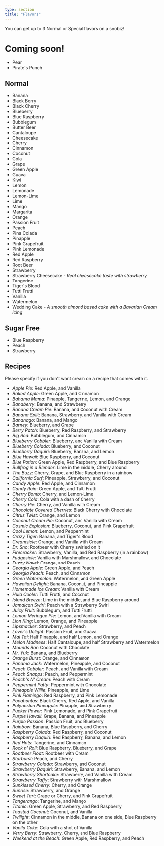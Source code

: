 ```yaml
---
type: section
title: "Flavors"
---
```


You can get up to 3 Normal or Special flavors on a snobiz!

# Coming soon!

- Pear
- Pirate's Punch

## Normal

- Banana
- Black Berry
- Black Cherry
- Blueberry
- Blue Raspberry
- Bubblegum
- Butter Beer
- Cantaloupe
- Cheesecake
- Cherry
- Cinnamon
- Coconut
- Cola
- Grape
- Green Apple
- Guava
- Kiwi
- Lemon
- Lemonade
- Lemon-Lime
- Lime
- Mango
- Margarita
- Orange
- Passion Fruit
- Peach
- Pina Colada
- Pinapple
- Pink Grapefruit
- Pink Lemonade
- Red Apple
- Red Raspberry
- Root Beer
- Strawberry
- Strawberry Cheesecake - _Real cheesecake taste with strawberry_
- Tangerine
- Tiger's Blood
- Tutti Frutti
- Vanilla
- Watermelon
- Wedding Cake - _A smooth almond based cake with a Bavarian Cream icing_

## Sugar Free

- Blue Raspberry
- Peach
- Strawberry

## Recipes

Please specify if you don't want cream on a recipe that comes with it.

- _Apple Pie_: Red Apple, and Vanilla
- _Baked Apple_: Green Apple, and Cinnamon
- _Bahama Mama_: Pinapple, Tangerine, Lemon, and Orange
- _Banaberry_: Banana, and Strawberry
- _Banana Cream Pie_: Banana, and Coconut with Cream
- _Banana Split_: Banana, Strawberry, and Vanilla with Cream
- _Bananago_: Banana, and Mango
- _Barney_: Blueberry, and Grape
- _Berry Patch_: Blueberry, Red Raspberry, and Strawberry
- _Big Red_: Bubblegum, and Cinnamon
- _Blueberry Cobbler_: Blueberry, and Vanilla with Cream
- _Blueberry Colada_: Blueberry, and Coconut
- _Blueberry Daquiri_: Blueberry, Banana, and Lemon
- _Blue Hawaii_: Blue Raspberry, and Coconut
- _Blue Potion_: Green Apple, Red Raspberry, and Blue Raspberry
- _Bullfrog in a Blender_: Lime in the middle, Cherry around
- _The Buzz_: Cherry, Grape, and Blue Raspberry in a rainbow
- _California Surf_: Pineapple, Strawberry, and Coconut
- _Candy Apple_: Red Apple, and Cinnamon
- _Candy Rain_: Green Apple, and Tutti Frutti
- _Cherry Bomb_: Cherry, and Lemon-Lime
- _Cherry Cola_: Cola with a dash of Cherry
- _Cherry Pie_: Cherry, and Vanilla with Cream
- _Chocolate Covered Cherries_: Black Cherry with Chocolate
- _Citrus Twist_: Orange, and Lemon
- _Coconut Cream Pie_: Coconut, and Vanilla with Cream
- _Cosmic Explosion_: Blueberry, Coconut, and Pink Grapefruit
- _Cool Lemon_: Lemon, and Peppermint
- _Crazy Tiger_: Banana, and Tiger's Blood
- _Creamsicle_: Orange, and Vanilla with Cream
- _Dr. Sno_: Rootbeer with Cherry swirled on it
- _Firecracker_: Strawberry, Vanilla, and Red Raspberry (in a rainbow)
- _Fudgesicle_: Vanilla with Marshmallow, and Chocolate
- _Fuzzy Navel_: Orange, and Peach
- _Georgia Apple_: Green Apple, and Peach
- _Georgia Peach_: Peach, and Cinnamon
- _Green Watermelon_: Watermelon, and Green Apple
- _Hawaiian Delight_: Banana, Coconut, and Pineapple
- _Homemade Ice Cream_: Vanilla with Cream
- _Hula Cooler_: Tutti Frutti, and Coconut
- _Island Breeze_: Lime in the middle, and Blue Raspberry around
- _Jamaican Swirl_: Peach with a Strawberry Swirl
- _Juicy Fruit_: Bubblegum, and Tutti Frutti
- _Lemon Meringue Pie_: Lemon, and Vanilla with Cream
- _Lion King_: Lemon, Orange, and Pineapple
- _Lipsmacker_: Strawberry, and Peach
- _Lover's Delight_: Passion Fruit, and Guava
- _Mai Tai_: Half Pinapple, and half Lemon, and Orange
- _Melon Madness_: Half Cantaloupe, and half Strawberry and Watermelon
- _Mounds Bar_: Coconut with Chocolate
- _Mr. Yuk_: Banana, and Blueberry
- _Orange Burst_: Orange, and Cinnamon
- _Panama Jack_: Watermelon, Pineapple, and Coconut
- _Peach Cobbler_: Peach, and Vanilla with Cream
- _Peach Snapps_: Peach, and Peppermint
- _Peach's N' Cream_: Peach with Cream
- _Peppermint Patty_: Peppermint with Chocolate
- _Pineapple Willie_: Pineapple, and Lime
- _Pink Flamingo_: Red Raspberry, and Pink Lemonade
- _Pocahontas_: Black Cherry, Red Apple, and Vanilla
- _Polynesian Pineapple_: Pinapple, and Strawberry
- _Pucker Power_: Pink Lemonade, and Pink Grapefruit
- _Purple Hawaii_: Grape, Banana, and Pineapple
- _Purple Passion_: Passion Fruit, and Blueberry
- _Rainbow_: Banana, Blue Raspberry, and Cherry
- _Raspberry Colada_: Red Raspberry, and Coconut
- _Raspberry Daquiri_: Red Raspberry, Banana, and Lemon
- _Red Hots_: Tangerine, and Cinnamon
- _Rock n' Roll_: Blue Raspberry, Blueberry, and Grape
- _Rootbeer Float_: Rootbeer with Cream
- _Starburst_: Peach, and Cherry
- _Strawberry Colada_: Strawberry, and Coconut
- _Strawberry Daquiri_: Strawberry, Banana, and Lemon
- _Strawberry Shortcake_: Strawberry, and Vanilla with Cream
- _Strawberry Taffy_: Strawberry with Marshmallow
- _Sunkissed Cherry_: Cherry, and Orange
- _Sunrise_: Strawberry, and Orange
- _Sweet Tart_: Grape or Cherry, and Pink Grapefruit
- _Tangerango_: Tangerine, and Mango
- _Titanic_: Green Apple, Strawberry, and Red Raspberry
- _Toasted Coconut_: Coconut, and Vanilla
- _Twilight_: Cinnamon in the middle, Banana on one side, Blue Raspberry on the other
- _Vanila Coke_: Cola with a shot of Vanilla
- _Verry Berry_: Strawberry, Cherry, and Blue Raspberry
- _Weekend at the Beach_: Green Apple, Red Raspberry, and Peach
